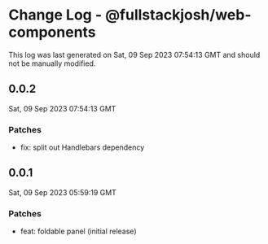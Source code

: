 # Change Log - @fullstackjosh/web-components

This log was last generated on Sat, 09 Sep 2023 07:54:13 GMT and should not be manually modified.

## 0.0.2
Sat, 09 Sep 2023 07:54:13 GMT

### Patches

- fix: split out Handlebars dependency

## 0.0.1
Sat, 09 Sep 2023 05:59:19 GMT

### Patches

- feat: foldable panel (initial release)

